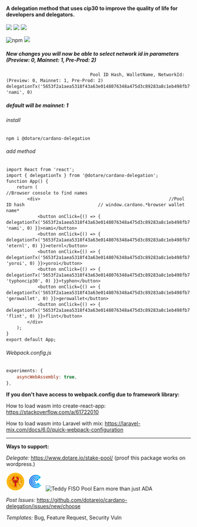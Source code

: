#### A delegation method that uses cip30 to improve the quality of life for developers and delegators.
![](https://img.shields.io/badge/Preview-Up-brightgreen)
![](https://img.shields.io/badge/Pre--Production-Up-brightgreen)
![](https://img.shields.io/badge/Mainnet-Up-brightgreen)

![npm](https://img.shields.io/npm/dt/@dotare/cardano-delegation?style=for-the-badge)
![](https://github.com/dotareio/public/blob/main/cardano-delegation-demo.gif)
##### New changes you will now be able to select network id in parameters (Preview: 0, Mainnet: 1, Pre-Prod: 2)
```
                                Pool ID Hash, WalletName, NetworkId: (Preview: 0, Mainnet: 1, Pre-Prod: 2)
delegationTx('5653f2a1aea5318f43a63e0148076348a475d3c89283a8c1eb498fb7', 'nami', 0)
```
##### default will be mainnet: 1
###### install
```
npm i @dotare/cardano-delegation
```
###### add method 
```
import React from 'react';
import { delegationTx } from '@dotare/cardano-delegation';
function App() {
    return (                                                                                                 //Browser console to find names
        <div>                                                 //Pool ID hash                            // window.cardano.*browser wallet name*
            <button onClick={() => { delegationTx('5653f2a1aea5318f43a63e0148076348a475d3c89283a8c1eb498fb7', 'nami', 0) }}>nami</button>
            <button onClick={() => { delegationTx('5653f2a1aea5318f43a63e0148076348a475d3c89283a8c1eb498fb7', 'eternl', 0) }}>eternl</button>
            <button onClick={() => { delegationTx('5653f2a1aea5318f43a63e0148076348a475d3c89283a8c1eb498fb7', 'yoroi', 0) }}>yoroi</button>
            <button onClick={() => { delegationTx('5653f2a1aea5318f43a63e0148076348a475d3c89283a8c1eb498fb7', 'typhoncip30', 0) }}>typhon</button>
            <button onClick={() => { delegationTx('5653f2a1aea5318f43a63e0148076348a475d3c89283a8c1eb498fb7', 'gerowallet', 0) }}>gerowallet</button>
            <button onClick={() => { delegationTx('5653f2a1aea5318f43a63e0148076348a475d3c89283a8c1eb498fb7', 'flint', 0) }}>flint</button>
        </div>
    );
}
export default App;
```

###### Webpack.config.js
```webpack.config.js
experiments: {
    asyncWebAssembly: true,
},
```
**If you don't have access to webpack.config due to framework library:**

How to load wasm into create-react-app:
https://stackoverflow.com/a/61722010

How to load wasm into Laravel with mix:
https://laravel-mix.com/docs/6.0/quick-webpack-configuration

---
**Ways to support:**

*Delegate:*
https://www.dotare.io/stake-pool/ (proof this package works on wordpress.)

<img src="https://github.com/dotareio/public/blob/main/asset19skal0agalysqpgfx63gswkpzc3hs24h9g9pg0.png" width="50" alt="Royal Pool"> <img src="https://github.com/dotareio/public/blob/main/asset1fy52surzfc4ezrxaynfqqrnk4uz3cha25vcelt.png" width="50" alt="CCCC Pool"> <img src="https://teddyswap.org/assets/img/services/farming.png" width="50" alt="Teddy FISO Pool">
Earn more than just ADA

*Post Issues:*
https://github.com/dotareio/cardano-delegation/issues/new/choose

*Templates:* Bug, Feature Request, Security Vuln
